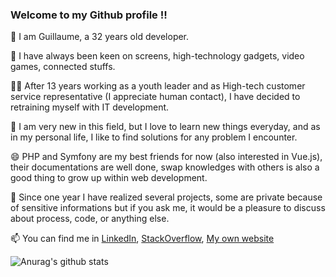 ### Welcome to my Github profile !! 

👋 I am Guillaume, a 32 years old developer. 

🔭 I have always been keen on screens, high-technology gadgets, video games, connected stuffs.

👯👯 After 13 years working as a youth leader and as High-tech customer service representative (I appreciate human contact), I have decided to retraining myself with IT development.

🌱 I am very new in this field, but I love to learn new things everyday, and as in my personal life, I like to find solutions for any problem I encounter. 

😄 PHP and Symfony are my best friends for now (also interested in Vue.js), their documentations are well done, swap knowledges with others is also a good thing to grow up within web development. 

💬 Since one year I have realized several projects, some are private because of sensitive informations but if you ask me, it would be a pleasure to discuss about process, code, or anything else.

📫 You can find me in [LinkedIn](https://www.linkedin.com/in/guillaumegeorges/), [StackOverflow](https://stackoverflow.com/users/13133575/metaljk), [My own website](https://www.guillaumegeorges.fr)

![Anurag's github stats](https://github-readme-stats.vercel.app/api?username=Metaljunkfr)


<!--
**Metaljunkfr/Metaljunkfr** is a ✨ _special_ ✨ repository because its `README.md` (this file) appears on your GitHub profile.

Here are some ideas to get you started:

- 🔭 I’m currently working on ...
- 🌱 I’m currently learning ...
- 👯 I’m looking to collaborate on ...
- 🤔 I’m looking for help with ...
- 💬 Ask me about ...
- 📫 How to reach me: ...
- 😄 Pronouns: ...
- ⚡ Fun fact: ...
-->
